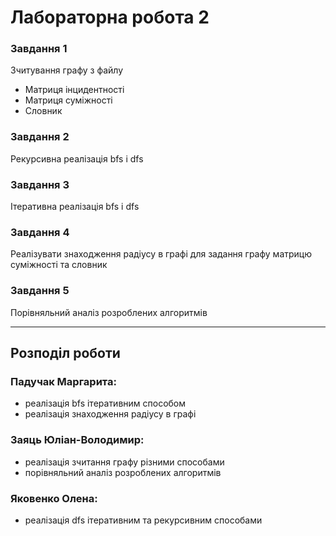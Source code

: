 # Лабораторна робота 2


### Завдання 1
Зчитування графу з файлу
- Матриця інцидентності
- Матриця суміжності
- Словник


### Завдання 2
Рекурсивна реалізація bfs і dfs


### Завдання 3 
Ітеративна реалізація bfs і dfs


### Завдання 4
Реалізувати знаходження радіусу в графі для задання графу матрицю суміжності та словник


### Завдання 5
Порівняльний аналіз розроблених алгоритмів


---
## Розподіл роботи

### Падучак Маргарита:
- реалізація bfs ітеративним способом
- реалізація знаходження радіусу в графі

### Заяць Юліан-Володимир:
- реалізація зчитання графу різними способами
- порівняльний аналіз розроблених алгоритмів

### Яковенко Олена:
- реалізація dfs ітеративним та рекурсивним способами
